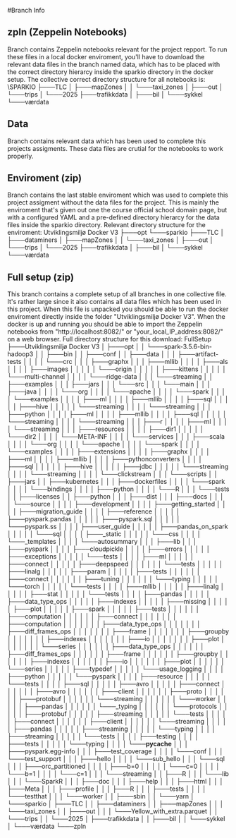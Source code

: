 #Branch Info

## zpln (Zeppelin Notebooks)
Branch contains Zeppelin notebooks relevant for the project repport. To run these files in a local docker enviroment, you'll have to download the relevant data files in the branch named data, which has to be placed with the correct directory hierarcy inside the sparkio directory in the docker setup.
The collective correct directory structure for all notebooks is:
\SPARKIO
├───TLC
│   ├───mapZones
│   │   └───taxi_zones
│   ├───out
│   └───trips
│       └───2025
├───trafikkdata
│   ├───bil
│   └───sykkel
└───værdata

## Data
Branch contains relevant data which has been used to complete this projects assigments. These data files are crutial for the notebooks to work properly.

## Enviroment (zip)
Branch contains the last stable enviroment which was used to complete this project assigment without the data files for the project. This is mainly the enviroment that's given out one the course official school domain page, but with a configured YAML and a pre-defined directory hierarcy for the data files inside the sparkio directory.
Relevant directory structure for the enviroment:
Utviklingsmiljø Docker V3
├───opt
└───sparkio
    ├───TLC
    │   ├───dataminers
    │   ├───mapZones
    │   │   └───taxi_zones
    │   ├───out
    │   └───trips
    │       └───2025
    ├───trafikkdata
    │   ├───bil
    │   └───sykkel
    └───værdata

## Full setup (zip)
This branch contains a complete setup of all branches in one collective file. It's rather large since it also contains all data files which has been used in this project. When this file is unpacked you should be able to run the docker enviroment directly inside the folder "Utviklingsmiljø Docker V3". When the docker is up and running you should be able to import the Zeppelin notebooks from "http://localhost:8082/" or "your_local_IP_address:8082/" on a web browser.
Full directory structure for this download:
FullSetup
├───Utviklingsmiljø Docker V3
│   ├───opt
│   │   └───spark-3.5.6-bin-hadoop3
│   │       ├───bin
│   │       ├───conf
│   │       ├───data
│   │       │   ├───artifact-tests
│   │       │   │   └───crc
│   │       │   ├───graphx
│   │       │   ├───mllib
│   │       │   │   ├───als
│   │       │   │   ├───images
│   │       │   │   │   └───origin
│   │       │   │   │       ├───kittens
│   │       │   │   │       └───multi-channel
│   │       │   │   └───ridge-data
│   │       │   └───streaming
│   │       ├───examples
│   │       │   ├───jars
│   │       │   └───src
│   │       │       └───main
│   │       │           ├───java
│   │       │           │   └───org
│   │       │           │       └───apache
│   │       │           │           └───spark
│   │       │           │               └───examples
│   │       │           │                   ├───ml
│   │       │           │                   ├───mllib
│   │       │           │                   ├───sql
│   │       │           │                   │   ├───hive
│   │       │           │                   │   └───streaming
│   │       │           │                   └───streaming
│   │       │           ├───python
│   │       │           │   ├───ml
│   │       │           │   ├───mllib
│   │       │           │   ├───sql
│   │       │           │   │   └───streaming
│   │       │           │   └───streaming
│   │       │           ├───r
│   │       │           │   ├───ml
│   │       │           │   └───streaming
│   │       │           ├───resources
│   │       │           │   ├───dir1
│   │       │           │   │   └───dir2
│   │       │           │   └───META-INF
│   │       │           │       └───services
│   │       │           ├───scala
│   │       │           │   └───org
│   │       │           │       └───apache
│   │       │           │           └───spark
│   │       │           │               └───examples
│   │       │           │                   ├───extensions
│   │       │           │                   ├───graphx
│   │       │           │                   ├───ml
│   │       │           │                   ├───mllib
│   │       │           │                   ├───pythonconverters
│   │       │           │                   ├───sql
│   │       │           │                   │   ├───hive
│   │       │           │                   │   ├───jdbc
│   │       │           │                   │   └───streaming
│   │       │           │                   └───streaming
│   │       │           │                       └───clickstream
│   │       │           └───scripts
│   │       ├───jars
│   │       ├───kubernetes
│   │       │   ├───dockerfiles
│   │       │   │   └───spark
│   │       │   │       └───bindings
│   │       │   │           ├───python
│   │       │   │           └───R
│   │       │   └───tests
│   │       ├───licenses
│   │       ├───python
│   │       │   ├───dist
│   │       │   ├───docs
│   │       │   │   └───source
│   │       │   │       ├───development
│   │       │   │       ├───getting_started
│   │       │   │       ├───migration_guide
│   │       │   │       ├───reference
│   │       │   │       │   ├───pyspark.pandas
│   │       │   │       │   ├───pyspark.sql
│   │       │   │       │   └───pyspark.ss
│   │       │   │       ├───user_guide
│   │       │   │       │   ├───pandas_on_spark
│   │       │   │       │   └───sql
│   │       │   │       ├───_static
│   │       │   │       │   └───css
│   │       │   │       └───_templates
│   │       │   │           └───autosummary
│   │       │   ├───lib
│   │       │   ├───pyspark
│   │       │   │   ├───cloudpickle
│   │       │   │   ├───errors
│   │       │   │   │   ├───exceptions
│   │       │   │   │   └───tests
│   │       │   │   ├───ml
│   │       │   │   │   ├───connect
│   │       │   │   │   ├───deepspeed
│   │       │   │   │   │   └───tests
│   │       │   │   │   ├───linalg
│   │       │   │   │   ├───param
│   │       │   │   │   ├───tests
│   │       │   │   │   │   ├───connect
│   │       │   │   │   │   ├───tuning
│   │       │   │   │   │   └───typing
│   │       │   │   │   └───torch
│   │       │   │   │       └───tests
│   │       │   │   ├───mllib
│   │       │   │   │   ├───linalg
│   │       │   │   │   ├───stat
│   │       │   │   │   └───tests
│   │       │   │   ├───pandas
│   │       │   │   │   ├───data_type_ops
│   │       │   │   │   ├───indexes
│   │       │   │   │   ├───missing
│   │       │   │   │   ├───plot
│   │       │   │   │   ├───spark
│   │       │   │   │   ├───tests
│   │       │   │   │   │   ├───computation
│   │       │   │   │   │   ├───connect
│   │       │   │   │   │   │   ├───computation
│   │       │   │   │   │   │   ├───data_type_ops
│   │       │   │   │   │   │   ├───diff_frames_ops
│   │       │   │   │   │   │   ├───frame
│   │       │   │   │   │   │   ├───groupby
│   │       │   │   │   │   │   ├───indexes
│   │       │   │   │   │   │   ├───io
│   │       │   │   │   │   │   ├───plot
│   │       │   │   │   │   │   └───series
│   │       │   │   │   │   ├───data_type_ops
│   │       │   │   │   │   ├───diff_frames_ops
│   │       │   │   │   │   ├───frame
│   │       │   │   │   │   ├───groupby
│   │       │   │   │   │   ├───indexes
│   │       │   │   │   │   ├───io
│   │       │   │   │   │   ├───plot
│   │       │   │   │   │   └───series
│   │       │   │   │   ├───typedef
│   │       │   │   │   └───usage_logging
│   │       │   │   ├───python
│   │       │   │   │   └───pyspark
│   │       │   │   ├───resource
│   │       │   │   │   └───tests
│   │       │   │   ├───sql
│   │       │   │   │   ├───avro
│   │       │   │   │   ├───connect
│   │       │   │   │   │   ├───avro
│   │       │   │   │   │   ├───client
│   │       │   │   │   │   ├───proto
│   │       │   │   │   │   ├───protobuf
│   │       │   │   │   │   └───streaming
│   │       │   │   │   │       └───worker
│   │       │   │   │   ├───pandas
│   │       │   │   │   │   └───_typing
│   │       │   │   │   │       └───protocols
│   │       │   │   │   ├───protobuf
│   │       │   │   │   ├───streaming
│   │       │   │   │   └───tests
│   │       │   │   │       ├───connect
│   │       │   │   │       │   ├───client
│   │       │   │   │       │   └───streaming
│   │       │   │   │       ├───pandas
│   │       │   │   │       ├───streaming
│   │       │   │   │       └───typing
│   │       │   │   ├───streaming
│   │       │   │   │   └───tests
│   │       │   │   ├───testing
│   │       │   │   ├───tests
│   │       │   │   │   └───typing
│   │       │   │   └───__pycache__
│   │       │   ├───pyspark.egg-info
│   │       │   ├───test_coverage
│   │       │   │   └───conf
│   │       │   └───test_support
│   │       │       ├───hello
│   │       │       │   └───sub_hello
│   │       │       └───sql
│   │       │           ├───orc_partitioned
│   │       │           │   ├───b=0
│   │       │           │   │   └───c=0
│   │       │           │   └───b=1
│   │       │           │       └───c=1
│   │       │           └───streaming
│   │       ├───R
│   │       │   └───lib
│   │       │       └───SparkR
│   │       │           ├───doc
│   │       │           ├───help
│   │       │           ├───html
│   │       │           ├───Meta
│   │       │           ├───profile
│   │       │           ├───R
│   │       │           ├───tests
│   │       │           │   └───testthat
│   │       │           └───worker
│   │       ├───sbin
│   │       └───yarn
│   └───sparkio
│       ├───TLC
│       │   ├───dataminers
│       │   ├───mapZones
│       │   │   └───taxi_zones
│       │   ├───out
│       │   │   └───Yellow_with_extra.parquet
│       │   └───trips
│       │       └───2025
│       ├───trafikkdata
│       │   ├───bil
│       │   └───sykkel
│       └───værdata
└───zpln
